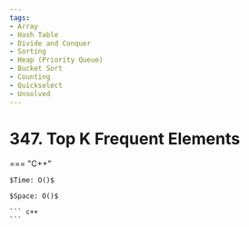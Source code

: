 ```yaml
---
tags:
- Array
- Hash Table
- Divide and Conquer
- Sorting
- Heap (Priority Queue)
- Bucket Sort
- Counting
- Quickselect
- Unsolved
---
```



# 347. Top K Frequent Elements

=== "C++"

    $Time: O()$

    $Space: O()$

    ``` c++
    ```